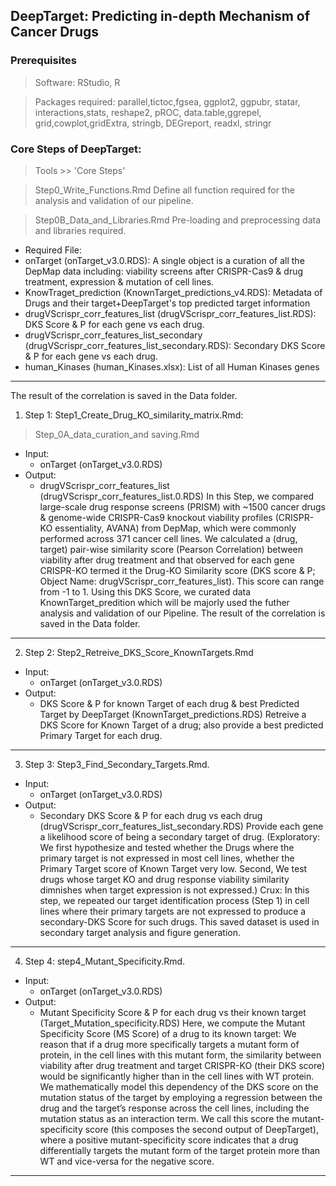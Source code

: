 ## DeepTarget: Predicting in-depth Mechanism of Cancer Drugs
 
### Prerequisites
> Software: RStudio, R

> Packages required: parallel,tictoc,fgsea, ggplot2, ggpubr, statar, interactions,stats, reshape2, pROC, data.table,ggrepel, grid,cowplot,gridExtra, stringb, DEGreport, readxl, stringr

### Core Steps of DeepTarget:
> Tools >> 'Core Steps'

> Step0_Write_Functions.Rmd
Define all function required for the analysis and validation of our pipeline. 

> Step0B_Data_and_Libraries.Rmd
Pre-loading and preprocessing data and libraries required.
* Required File:
 * onTarget (onTarget_v3.0.RDS): A single object is a curation of all the DepMap data including: viability screens after CRISPR-Cas9 & drug treatment, expression & mutation of cell lines.
 * KnowTraget_prediction (KnownTarget_predictions_v4.RDS): Metadata of Drugs and their target+DeepTarget's top predicted target information 
 * drugVScrispr_corr_features_list (drugVScrispr_corr_features_list.RDS): DKS Score & P for each gene vs each drug. 
 * drugVScrispr_corr_features_list_secondary (drugVScrispr_corr_features_list_secondary.RDS): Secondary DKS Score & P for each gene vs each drug.
 * human_Kinases (human_Kinases.xlsx): List of all Human Kinases genes

---
The result of the correlation is saved in the Data folder.

1) Step 1: Step1_Create_Drug_KO_similarity_matrix.Rmd:
> Step_0A_data_curation_and saving.Rmd
* Input:
  * onTarget (onTarget_v3.0.RDS)
* Output:
  * drugVScrispr_corr_features_list (drugVScrispr_corr_features_list.0.RDS)
In this Step, we compared large-scale drug response screens (PRISM) with ~1500 cancer drugs & genome-wide CRISPR-Cas9 knockout viability profiles (CRISPR-KO essentiality, AVANA) from DepMap, which were commonly performed across 371 cancer cell lines. We calculated a (drug, target) pair-wise similarity score (Pearson Correlation) between viability after drug treatment and that observed for each gene CRISPR-KO termed it the Drug-KO Similarity score (DKS score & P; Object Name: drugVScrispr_corr_features_list). This score can range from -1 to 1. Using this DKS Score, we curated data KnownTarget_predition which will be majorly used the futher analysis and validation of our Pipeline. The result of the correlation is saved in the Data folder.

---
2) Step 2: Step2_Retreive_DKS_Score_KnownTargets.Rmd
* Input:
  * onTarget (onTarget_v3.0.RDS)
* Output:
  * DKS Score & P for known Target of each drug & best Predicted Target by DeepTarget (KnownTarget_predictions.RDS)
Retreive a DKS Score for Known Target of a drug; also provide a best predicted Primary Target for each drug.

---
3) Step 3: Step3_Find_Secondary_Targets.Rmd.
* Input:
  * onTarget (onTarget_v3.0.RDS) 
* Output:
  * Secondary DKS Score & P for each drug vs each drug (drugVScrispr_corr_features_list_secondary.RDS)
Provide each gene a likelihood score of being a secondary target of drug. (Exploratory: We first hypothesize and tested whether the Drugs where the primary target is not expressed in most cell lines, whether the Primary Target score of Known Target very low. Second, We test drugs whose target KO and drug response viability similarity dimnishes when target expression is not expressed.) Crux: In this step, we repeated our target identification process (Step 1) in cell lines where their primary targets are not expressed to produce a secondary-DKS Score for such drugs. This saved dataset is used in secondary target analysis and figure generation.

---

4) Step 4: step4_Mutant_Specificity.Rmd.
* Input:
  * onTarget (onTarget_v3.0.RDS) 
* Output:
  * Mutant Specificity Score & P for each drug vs their known target (Target_Mutation_specificity.RDS)
  Here, we compute the Mutant Specificity Score (MS Score) of a drug to its known target: We reason that if a drug more specifically targets a mutant form of protein, in the cell lines with this mutant form, the similarity between viability after drug treatment and target CRISPR-KO (their DKS score) would be significantly higher than in the cell lines with WT protein. We mathematically model this dependency of the DKS score on the mutation status of the target by employing a regression between the drug and the target’s response across the cell lines, including the mutation status as an interaction term. We call this score the mutant-specificity score (this composes the second output of DeepTarget), where a positive mutant-specificity score indicates that a drug differentially targets the mutant form of the target protein more than WT and vice-versa for the negative score.
---
